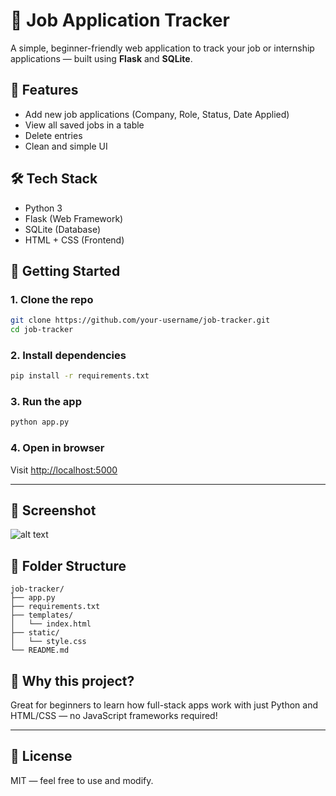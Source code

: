 # 🎯 Job Application Tracker

A simple, beginner-friendly web application to track your job or internship applications — built using **Flask** and **SQLite**.

## 📌 Features
- Add new job applications (Company, Role, Status, Date Applied)
- View all saved jobs in a table
- Delete entries
- Clean and simple UI

## 🛠️ Tech Stack
- Python 3
- Flask (Web Framework)
- SQLite (Database)
- HTML + CSS (Frontend)

## 🚀 Getting Started

### 1. Clone the repo
```bash
git clone https://github.com/your-username/job-tracker.git
cd job-tracker
```

### 2. Install dependencies
```bash
pip install -r requirements.txt
```

### 3. Run the app
```bash
python app.py
```

### 4. Open in browser
Visit [http://localhost:5000](http://localhost:5000)

---

## 📸 Screenshot
![alt text]({73495E0B-E026-4C32-808B-142B27FE9848}.png)

## 📂 Folder Structure
```
job-tracker/
├── app.py
├── requirements.txt
├── templates/
│   └── index.html
├── static/
│   └── style.css
└── README.md
```

## 🧠 Why this project?
Great for beginners to learn how full-stack apps work with just Python and HTML/CSS — no JavaScript frameworks required!

---

## 📄 License
MIT — feel free to use and modify.